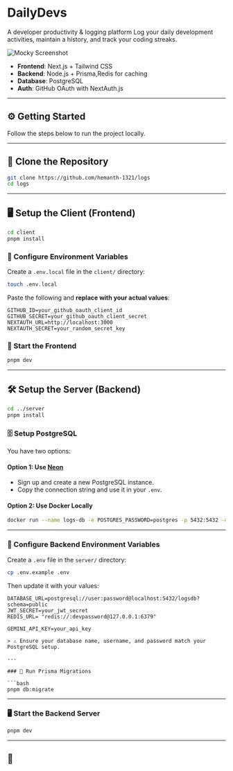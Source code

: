 # DailyDevs

A developer productivity & logging platform
Log your daily development activities, maintain a history, and track your coding streaks.

![Mocky Screenshot](./public/Image.png)

- **Frontend**: Next.js + Tailwind CSS
- **Backend**: Node.js + Prisma,Redis for caching
- **Database**: PostgreSQL
- **Auth**: GitHub OAuth with NextAuth.js

---

## ⚙️ Getting Started

Follow the steps below to run the project locally.

---

## 🔁 Clone the Repository

```bash
git clone https://github.com/hemanth-1321/logs
cd logs
```

---

## 🖥️ Setup the Client (Frontend)

```bash
cd client
pnpm install
```

### 🔐 Configure Environment Variables

Create a `.env.local` file in the `client/` directory:

```bash
touch .env.local
```

Paste the following and **replace with your actual values**:

```env
GITHUB_ID=your_github_oauth_client_id
GITHUB_SECRET=your_github_oauth_client_secret
NEXTAUTH_URL=http://localhost:3000
NEXTAUTH_SECRET=your_random_secret_key
```

### 🚀 Start the Frontend

```bash
pnpm dev
```

---

## 🛠️ Setup the Server (Backend)

```bash
cd ../server
pnpm install
```

### 🗄️ Setup PostgreSQL

You have two options:

#### Option 1: Use [Neon](https://neon.tech)

- Sign up and create a new PostgreSQL instance.
- Copy the connection string and use it in your `.env`.

#### Option 2: Use Docker Locally

```bash
docker run --name logs-db -e POSTGRES_PASSWORD=postgres -p 5432:5432 -d postgres
```

---

### 🔐 Configure Backend Environment Variables

Create a `.env` file in the `server/` directory:

```bash
cp .env.example .env
```

Then update it with your values:

````env
DATABASE_URL=postgresql://user:password@localhost:5432/logsdb?schema=public
JWT_SECRET=your_jwt_secret
REDIS_URL= "redis://:devpassword@127.0.0.1:6379"

GEMINI_API_KEY=your_api_key

> ⚠️ Ensure your database name, username, and password match your PostgreSQL setup.

---

### 🧱 Run Prisma Migrations

```bash
pnpm db:migrate
````

---

### 🖥️ Start the Backend Server

```bash
pnpm dev
```

---

## 🧰
